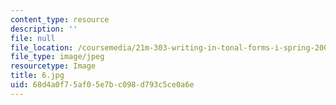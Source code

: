 ```yaml
---
content_type: resource
description: ''
file: null
file_location: /coursemedia/21m-303-writing-in-tonal-forms-i-spring-2009/68d4a0f75af05e7bc098d793c5ce0a6e_6.jpg
file_type: image/jpeg
resourcetype: Image
title: 6.jpg
uid: 68d4a0f7-5af0-5e7b-c098-d793c5ce0a6e
---
```

